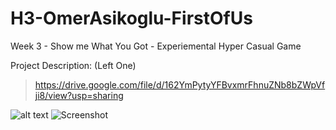 # H3-OmerAsikoglu-FirstOfUs
Week 3 - Show me What You Got - Experiemental Hyper Casual Game

Project Description: (Left One)
> https://drive.google.com/file/d/162YmPytyYFBvxmrFhnuZNb8bZWpVfji8/view?usp=sharing

![alt text](https://drive.google.com/file/d/1J3mos5ZwOrWAdCTikblYMGXbBQcwvitV.png)
![Screenshot](https://drive.google.com/file/d/1J3mos5ZwOrWAdCTikblYMGXbBQcwvitV/view?usp=sharing)
